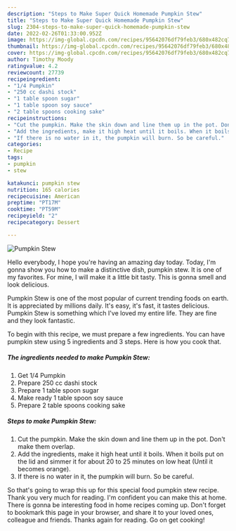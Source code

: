 ```yaml
---
description: "Steps to Make Super Quick Homemade Pumpkin Stew"
title: "Steps to Make Super Quick Homemade Pumpkin Stew"
slug: 2304-steps-to-make-super-quick-homemade-pumpkin-stew
date: 2022-02-26T01:33:00.952Z
image: https://img-global.cpcdn.com/recipes/95642076df79feb3/680x482cq70/pumpkin-stew-recipe-main-photo.jpg
thumbnail: https://img-global.cpcdn.com/recipes/95642076df79feb3/680x482cq70/pumpkin-stew-recipe-main-photo.jpg
cover: https://img-global.cpcdn.com/recipes/95642076df79feb3/680x482cq70/pumpkin-stew-recipe-main-photo.jpg
author: Timothy Moody
ratingvalue: 4.2
reviewcount: 27739
recipeingredient:
- "1/4 Pumpkin"
- "250 cc dashi stock"
- "1 table spoon sugar"
- "1 table spoon soy sauce"
- "2 table spoons cooking sake"
recipeinstructions:
- "Cut the pumpkin. Make the skin down and line them up in the pot. Don&#39;t make them overlap."
- "Add the ingredients, make it high heat until it boils. When it boils put on the lid and simmer it for about 20 to 25 minutes on low heat (Until it becomes orange)."
- "If there is no water in it, the pumpkin will burn. So be careful."
categories:
- Recipe
tags:
- pumpkin
- stew

katakunci: pumpkin stew 
nutrition: 165 calories
recipecuisine: American
preptime: "PT17M"
cooktime: "PT59M"
recipeyield: "2"
recipecategory: Dessert

---
```



![Pumpkin Stew](https://img-global.cpcdn.com/recipes/95642076df79feb3/680x482cq70/pumpkin-stew-recipe-main-photo.jpg)

Hello everybody, I hope you're having an amazing day today. Today, I'm gonna show you how to make a distinctive dish, pumpkin stew. It is one of my favorites. For mine, I will make it a little bit tasty. This is gonna smell and look delicious.

Pumpkin Stew is one of the most popular of current trending foods on earth. It is appreciated by millions daily. It's easy, it's fast, it tastes delicious. Pumpkin Stew is something which I've loved my entire life. They are fine and they look fantastic.




To begin with this recipe, we must prepare a few ingredients. You can have pumpkin stew using 5 ingredients and 3 steps. Here is how you cook that.

<!--inarticleads1-->

##### The ingredients needed to make Pumpkin Stew:

1. Get 1/4 Pumpkin
1. Prepare 250 cc dashi stock
1. Prepare 1 table spoon sugar
1. Make ready 1 table spoon soy sauce
1. Prepare 2 table spoons cooking sake




<!--inarticleads2-->

##### Steps to make Pumpkin Stew:

1. Cut the pumpkin. Make the skin down and line them up in the pot. Don&#39;t make them overlap.
1. Add the ingredients, make it high heat until it boils. When it boils put on the lid and simmer it for about 20 to 25 minutes on low heat (Until it becomes orange).
1. If there is no water in it, the pumpkin will burn. So be careful.




So that's going to wrap this up for this special food pumpkin stew recipe. Thank you very much for reading. I'm confident you can make this at home. There is gonna be interesting food in home recipes coming up. Don't forget to bookmark this page in your browser, and share it to your loved ones, colleague and friends. Thanks again for reading. Go on get cooking!
